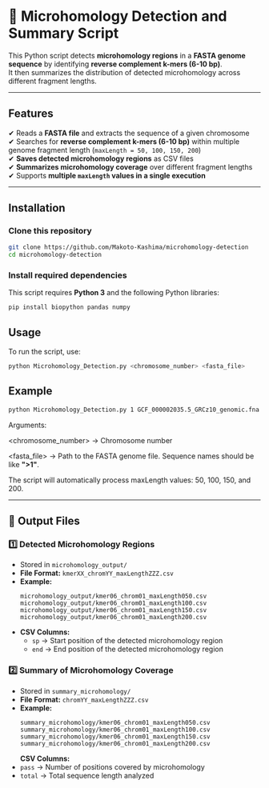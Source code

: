 # 🧬 Microhomology Detection and Summary Script

This Python script detects **microhomology regions** in a **FASTA genome sequence** by identifying **reverse complement k-mers (6-10 bp)**.  
It then summarizes the distribution of detected microhomology across different fragment lengths.

---

##  Features
✔ Reads a **FASTA file** and extracts the sequence of a given chromosome  
✔ Searches for **reverse complement k-mers (6-10 bp)** within multiple genome fragment length (`maxLength = 50, 100, 150, 200`)  
✔ **Saves detected microhomology regions** as CSV files  
✔ **Summarizes microhomology coverage** over different fragment lengths  
✔ Supports **multiple `maxLength` values in a single execution**  

---

## Installation
### Clone this repository
```bash
git clone https://github.com/Makoto-Kashima/microhomology-detection
cd microhomology-detection
```

### Install required dependencies
This script requires **Python 3** and the following Python libraries:
```bash
pip install biopython pandas numpy
```

## Usage
To run the script, use:
```bash
python Microhomology_Detection.py <chromosome_number> <fasta_file>
```

## Example
```bash
python Microhomology_Detection.py 1 GCF_000002035.5_GRCz10_genomic.fna
```
Arguments:

<chromosome_number> → Chromosome number 

<fasta_file> → Path to the FASTA genome file. Sequence names should be like **">1"**.

The script will automatically process maxLength values: 50, 100, 150, and 200.

---

## 📂 Output Files
### 1️⃣ Detected Microhomology Regions
- Stored in `microhomology_output/`
- **File Format:** `kmerXX_chromYY_maxLengthZZZ.csv`
- **Example:**
  ```plaintext
  microhomology_output/kmer06_chrom01_maxLength050.csv
  microhomology_output/kmer06_chrom01_maxLength100.csv
  microhomology_output/kmer06_chrom01_maxLength150.csv
  microhomology_output/kmer06_chrom01_maxLength200.csv

- **CSV Columns:**
  - `sp` → Start position of the detected microhomology region
  - `end` → End position of the detected microhomology region

### 2️⃣ Summary of Microhomology Coverage
- Stored in `summary_microhomology/`
- **File Format:** `chromYY_maxLengthZZZ.csv`
- **Example:**
  ```plaintext
  summary_microhomology/kmer06_chrom01_maxLength050.csv
  summary_microhomology/kmer06_chrom01_maxLength100.csv
  summary_microhomology/kmer06_chrom01_maxLength150.csv
  summary_microhomology/kmer06_chrom01_maxLength200.csv
  ```
  **CSV Columns:**
 - `pass` → Number of positions covered by microhomology
 - `total` → Total sequence length analyzed
